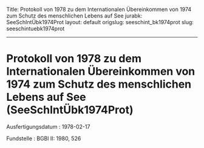 Title: Protokoll von 1978 zu dem Internationalen Übereinkommen von 1974 zum Schutz
  des menschlichen Lebens auf See
jurabk: SeeSchIntÜbk1974Prot
layout: default
origslug: seeschint_bk1974prot
slug: seeschintuebk1974prot

---

# Protokoll von 1978 zu dem Internationalen Übereinkommen von 1974 zum Schutz des menschlichen Lebens auf See (SeeSchIntÜbk1974Prot)

Ausfertigungsdatum
:   1978-02-17

Fundstelle
:   BGBl II: 1980, 526

